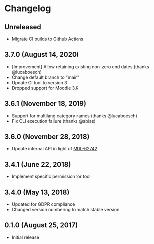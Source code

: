 # Changelog

## Unreleased

- Migrate CI builds to Github Actions
## 3.7.0 (August 14, 2020)

- [Improvement] Allow retaining existing non-zero end dates (thanks @lucaboesch)
- Change default branch to "main"
- Update CI tool to version 3
- Dropped support for Moodle 3.6

## 3.6.1 (November 18, 2019)

- Support for multilang category names (thanks @lucaboesch)
- Fix CLI execution failure (thanks @abias)

## 3.6.0 (November 28, 2018)

- Update internal API in light of [MDL-62742](https://tracker.moodle.org/browse/MDL-62742)

## 3.4.1 (June 22, 2018)

- Implement specific permission for tool

## 3.4.0 (May 13, 2018)

- Updated for GDPR compliance
- Changed version numbering to match stable version

## 0.1.0 (August 25, 2017)

- Initial release
